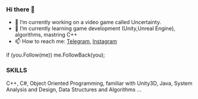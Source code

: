 ### Hi there 👋
- 🔭 I’m currently working on a video game called Uncertainty.
- 🌱 I’m currently learning game development (Unity,Unreal Engine), algorithms, mastring C++
- 📫 How to reach me: [Telegram](https://telegram.me/benymaxparsa), [Instagram](https://www.instagram.com/benymax.parsa.public)

if (you.Follow(me)) 
  me.FollowBack(you);
  
### SKILLS 
C++, C#, Object Oriented Programming, 
familiar with Unity3D, Java, System Analysis and Design, Data Structures and Algorithms  ...

<!--
**benymaxparsa/benymaxparsa** is a ✨ _special_ ✨ repository because its `README.md` (this file) appears on your GitHub profile.

Here are some ideas to get you started:

- 🔭 I’m currently working on ...
- 🌱 I’m currently learning ...
- 👯 I’m looking to collaborate on ...
- 🤔 I’m looking for help with ...
- 💬 Ask me about ...
- 📫 How to reach me: ...
- 😄 Pronouns: ...
- ⚡ Fun fact: ...
-->
